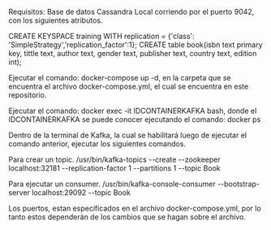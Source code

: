 Requisitos:
Base de datos Cassandra Local corriendo por el puerto 9042, con los siguientes atributos.

CREATE KEYSPACE training WITH replication = {'class': 'SimpleStrategy','replication_factor':1};
CREATE table book(isbn text primary key, tittle text, author text, gender text, publisher text, country text, edition int);

Ejecutar el comando: docker-compose up -d, en la carpeta que se encuentra el archivo docker-compose.yml, el cual se encuentra en este repositorio.

Ejecutar el comando: docker exec -it IDCONTAINERKAFKA bash, donde el IDCONTAINERKAFKA se puede conocer ejecutando el comando:
docker ps

Dentro de la terminal de Kafka, la cual se habilitará luego de ejecutar el comando anterior, ejecutar los siguientes comandos.

Para crear un topic.
/usr/bin/kafka-topics --create --zookeeper localhost:32181 --replication-factor 1 --partitions 1 --topic Book

Para ejecutar un consumer.
/usr/bin/kafka-console-consumer --bootstrap-server localhost:29092 --topic Book

Los puertos, estan especificados en el archivo docker-compose.yml, por lo tanto estos dependerán de los cambios que se hagan sobre el archivo.


